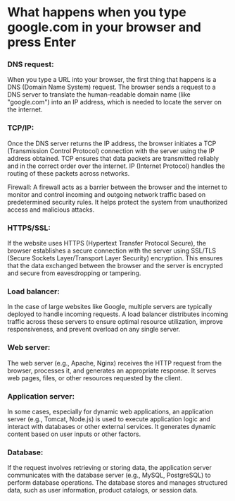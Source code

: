 # What happens when you type google.com in your browser and press Enter #

### DNS request: ###
When you type a URL into your browser, the first thing that happens is a DNS (Domain Name System) request. The browser sends a request to a DNS server to translate the human-readable domain name (like "google.com") into an IP address, which is needed to locate the server on the internet.

### TCP/IP: ###
Once the DNS server returns the IP address, the browser initiates a TCP (Transmission Control Protocol) connection with the server using the IP address obtained. TCP ensures that data packets are transmitted reliably and in the correct order over the internet. IP (Internet Protocol) handles the routing of these packets across networks.

Firewall: A firewall acts as a barrier between the browser and the internet to monitor and control incoming and outgoing network traffic based on predetermined security rules. It helps protect the system from unauthorized access and malicious attacks.

### HTTPS/SSL: ###
If the website uses HTTPS (Hypertext Transfer Protocol Secure), the browser establishes a secure connection with the server using SSL/TLS (Secure Sockets Layer/Transport Layer Security) encryption. This ensures that the data exchanged between the browser and the server is encrypted and secure from eavesdropping or tampering.

### Load balancer: ###
In the case of large websites like Google, multiple servers are typically deployed to handle incoming requests. A load balancer distributes incoming traffic across these servers to ensure optimal resource utilization, improve responsiveness, and prevent overload on any single server.

### Web server: ###
The web server (e.g., Apache, Nginx) receives the HTTP request from the browser, processes it, and generates an appropriate response. It serves web pages, files, or other resources requested by the client.

### Application server: ###
In some cases, especially for dynamic web applications, an application server (e.g., Tomcat, Node.js) is used to execute application logic and interact with databases or other external services. It generates dynamic content based on user inputs or other factors.

### Database: ###
If the request involves retrieving or storing data, the application server communicates with the database server (e.g., MySQL, PostgreSQL) to perform database operations. The database stores and manages structured data, such as user information, product catalogs, or session data.
